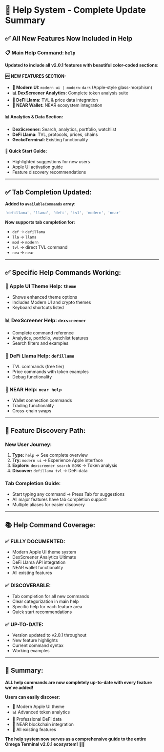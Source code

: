 # 🚀 Help System - Complete Update Summary

## ✅ **All New Features Now Included in Help**

### **📋 Main Help Command:** `help`
**Updated to include all v2.0.1 features with beautiful color-coded sections:**

#### **🆕 NEW FEATURES SECTION:**
- **🍎 Modern UI:** `modern ui | modern-dark` (Apple-style glass-morphism)
- **📊 DexScreener Analytics:** Complete token analysis suite  
- **🦙 DeFi Llama:** TVL & price data integration
- **🔵 NEAR Wallet:** NEAR ecosystem integration

#### **📊 Analytics & Data Section:**
- **DexScreener:** Search, analytics, portfolio, watchlist
- **DeFi Llama:** TVL, protocols, prices, chains
- **GeckoTerminal:** Existing functionality

#### **🚀 Quick Start Guide:**
- Highlighted suggestions for new users
- Apple UI activation guide
- Feature discovery recommendations

---

## ✅ **Tab Completion Updated:** 
**Added to `availableCommands` array:**
```javascript
'defillama', 'llama', 'defi', 'tvl', 'modern', 'near'
```

**Now supports tab completion for:**
- `def` → `defillama`
- `lla` → `llama` 
- `mod` → `modern`
- `tvl` → direct TVL command
- `nea` → `near`

---

## ✅ **Specific Help Commands Working:**

### **🍎 Apple UI Theme Help:** `theme`
- Shows enhanced theme options
- Includes Modern UI and crypto themes
- Keyboard shortcuts listed

### **📊 DexScreener Help:** `dexscreener`
- Complete command reference
- Analytics, portfolio, watchlist features
- Search filters and examples

### **🦙 DeFi Llama Help:** `defillama`
- TVL commands (free tier)
- Price commands with token examples
- Debug functionality

### **🔵 NEAR Help:** `near help`
- Wallet connection commands
- Trading functionality
- Cross-chain swaps

---

## 🎯 **Feature Discovery Path:**

### **New User Journey:**
1. **Type:** `help` → See complete overview
2. **Try:** `modern ui` → Experience Apple interface  
3. **Explore:** `dexscreener search BONK` → Token analysis
4. **Discover:** `defillama tvl` → DeFi data

### **Tab Completion Guide:**
- Start typing any command → Press Tab for suggestions
- All major features have tab completion support
- Multiple aliases for easier discovery

---

## 📚 **Help Command Coverage:**

### **✅ FULLY DOCUMENTED:**
- Modern Apple UI theme system
- DexScreener Analytics Ultimate
- DeFi Llama API integration  
- NEAR wallet functionality
- All existing features

### **✅ DISCOVERABLE:**
- Tab completion for all new commands
- Clear categorization in main help
- Specific help for each feature area
- Quick start recommendations

### **✅ UP-TO-DATE:**
- Version updated to v2.0.1 throughout
- New feature highlights
- Current command syntax
- Working examples

---

## 🎉 **Summary:**

**ALL help commands are now completely up-to-date with every feature we've added!**

**Users can easily discover:**
- 🍎 Modern Apple UI theme
- 📊 Advanced token analytics  
- 🦙 Professional DeFi data
- 🔵 NEAR blockchain integration
- 💎 All existing features

**The help system now serves as a comprehensive guide to the entire Omega Terminal v2.0.1 ecosystem!** 🚀✨ 